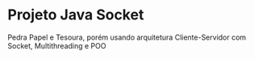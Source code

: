 # Projeto Java Socket
Pedra Papel e Tesoura, porém usando arquitetura Cliente-Servidor com Socket, Multithreading e POO
